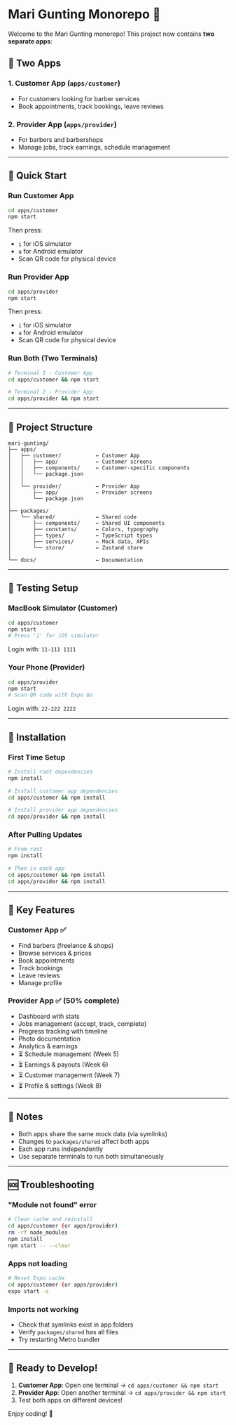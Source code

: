 # Mari Gunting Monorepo 🎉

Welcome to the Mari Gunting monorepo! This project now contains **two separate apps**:

## 📱 Two Apps

### 1. **Customer App** (`apps/customer`)
- For customers looking for barber services
- Book appointments, track bookings, leave reviews

### 2. **Provider App** (`apps/provider`)  
- For barbers and barbershops
- Manage jobs, track earnings, schedule management

---

## 🚀 Quick Start

### Run Customer App
```bash
cd apps/customer
npm start
```
Then press:
- `i` for iOS simulator
- `a` for Android emulator  
- Scan QR code for physical device

### Run Provider App
```bash
cd apps/provider
npm start
```
Then press:
- `i` for iOS simulator
- `a` for Android emulator
- Scan QR code for physical device

### Run Both (Two Terminals)
```bash
# Terminal 1 - Customer App
cd apps/customer && npm start

# Terminal 2 - Provider App  
cd apps/provider && npm start
```

---

## 📁 Project Structure

```
mari-gunting/
├── apps/
│   ├── customer/           ← Customer App
│   │   ├── app/            ← Customer screens
│   │   ├── components/     ← Customer-specific components
│   │   └── package.json
│   │
│   └── provider/           ← Provider App
│       ├── app/            ← Provider screens  
│       └── package.json
│
├── packages/
│   └── shared/             ← Shared code
│       ├── components/     ← Shared UI components
│       ├── constants/      ← Colors, typography
│       ├── types/          ← TypeScript types
│       ├── services/       ← Mock data, APIs
│       └── store/          ← Zustand store
│
└── docs/                   ← Documentation
```

---

## 🧪 Testing Setup

### MacBook Simulator (Customer)
```bash
cd apps/customer
npm start
# Press 'i' for iOS simulator
```
Login with: `11-111 1111`

### Your Phone (Provider)
```bash
cd apps/provider
npm start
# Scan QR code with Expo Go
```
Login with: `22-222 2222`

---

## 🔧 Installation

### First Time Setup
```bash
# Install root dependencies
npm install

# Install customer app dependencies
cd apps/customer && npm install

# Install provider app dependencies
cd apps/provider && npm install
```

### After Pulling Updates
```bash
# From root
npm install

# Then in each app
cd apps/customer && npm install
cd apps/provider && npm install
```

---

## 🎯 Key Features

### Customer App ✅
- Find barbers (freelance & shops)
- Browse services & prices
- Book appointments  
- Track bookings
- Leave reviews
- Manage profile

### Provider App ✅ (50% complete)
- Dashboard with stats
- Jobs management (accept, track, complete)
- Progress tracking with timeline
- Photo documentation
- Analytics & earnings
- ⏳ Schedule management (Week 5)
- ⏳ Earnings & payouts (Week 6)
- ⏳ Customer management (Week 7)
- ⏳ Profile & settings (Week 8)

---

## 📝 Notes

- Both apps share the same mock data (via symlinks)
- Changes to `packages/shared` affect both apps
- Each app runs independently
- Use separate terminals to run both simultaneously

---

## 🆘 Troubleshooting

### "Module not found" error
```bash
# Clear cache and reinstall
cd apps/customer (or apps/provider)
rm -rf node_modules
npm install
npm start -- --clear
```

### Apps not loading
```bash
# Reset Expo cache
cd apps/customer (or apps/provider)
expo start -c
```

### Imports not working
- Check that symlinks exist in app folders
- Verify `packages/shared` has all files
- Try restarting Metro bundler

---

## 🎉 Ready to Develop!

1. **Customer App**: Open one terminal → `cd apps/customer && npm start`
2. **Provider App**: Open another terminal → `cd apps/provider && npm start`  
3. Test both apps on different devices!

Enjoy coding! 🚀
